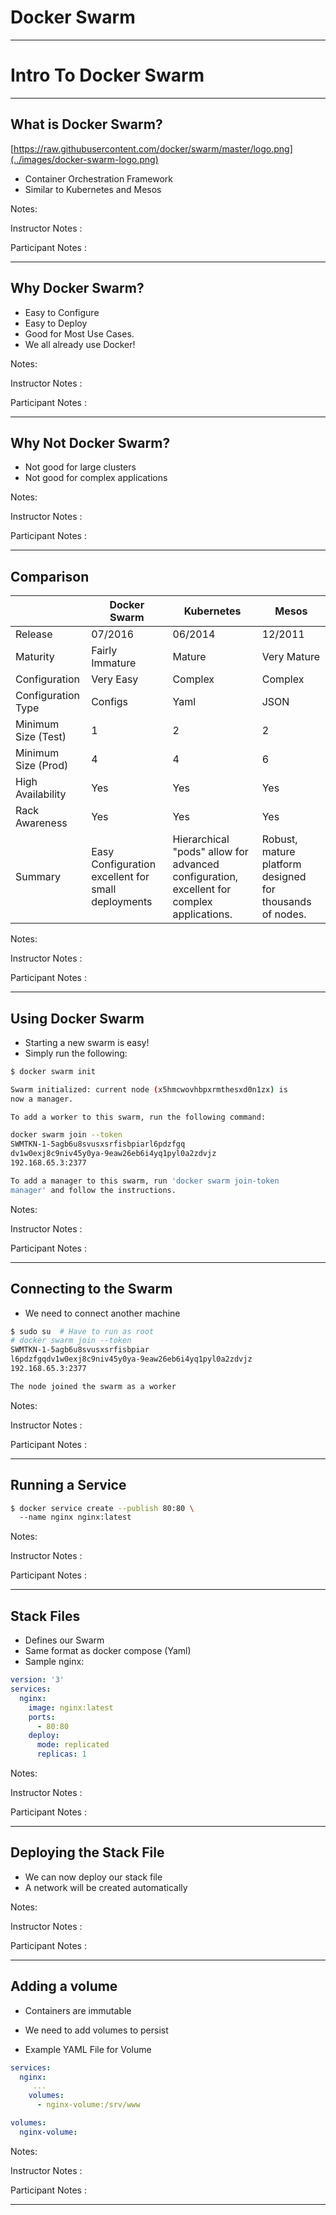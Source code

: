 # Docker Swarm
---

# Intro To Docker Swarm
---

## What is Docker Swarm?

[https://raw.githubusercontent.com/docker/swarm/master/logo.png](../images/docker-swarm-logo.png)

* Container Orchestration Framework
* Similar to Kubernetes and Mesos 

Notes:

Instructor Notes :

Participant Notes :

---

## Why Docker Swarm?

* Easy to Configure
* Easy to Deploy
* Good for Most Use Cases.
* We all already use Docker!

Notes:

Instructor Notes :

Participant Notes :

---


## Why Not Docker Swarm?
 * Not good for large clusters
 * Not good for complex applications



Notes:

Instructor Notes :

Participant Notes :

---


## Comparison

|                     | Docker Swarm                                        | Kubernetes                                                                                 | Mesos                                                     |
|---------------------|-----------------------------------------------------|--------------------------------------------------------------------------------------------|-----------------------------------------------------------|
| Release             | 07/2016                                             | 06/2014                                                                                    | 12/2011                                                   |
| Maturity            | Fairly Immature                                     | Mature                                                                                     | Very Mature                                               |
| Configuration       | Very Easy                                           | Complex                                                                                    | Complex                                                   |
| Configuration Type  | Configs                                             | Yaml                                                                                       | JSON                                                      |
| Minimum Size (Test) | 1                                                   | 2                                                                                          | 2                                                         |
| Minimum Size (Prod) | 4                                                   | 4                                                                                          | 6                                                         |
| High Availability   | Yes                                                 | Yes                                                                                        | Yes                                                       |
| Rack Awareness      | Yes                                                 | Yes                                                                                        | Yes                                                       |
| Summary             | Easy Configuration excellent  for small deployments | Hierarchical "pods" allow for advanced  configuration, excellent for complex applications. | Robust, mature platform designed  for thousands of nodes. |


Notes:

Instructor Notes :

Participant Notes :

---


## Using Docker Swarm
 * Starting a new swarm is easy!
 * Simply run the following:

```bash
$ docker swarm init

Swarm initialized: current node (x5hmcwovhbpxrmthesxd0n1zx) is 
now a manager.

To add a worker to this swarm, run the following command:

docker swarm join --token 
SWMTKN-1-5agb6u8svusxsrfisbpiarl6pdzfgq
dv1w0exj8c9niv45y0ya-9eaw26eb6i4yq1pyl0a2zdvjz 
192.168.65.3:2377

To add a manager to this swarm, run 'docker swarm join-token
manager' and follow the instructions.
```

Notes:

Instructor Notes :

Participant Notes :

---


## Connecting to the Swarm
 * We need to connect another machine

```bash
$ sudo su  # Have to run as root
# docker swarm join --token 
SWMTKN-1-5agb6u8svusxsrfisbpiar
l6pdzfgqdv1w0exj8c9niv45y0ya-9eaw26eb6i4yq1pyl0a2zdvjz 
192.168.65.3:2377

The node joined the swarm as a worker
```

Notes:

Instructor Notes :

Participant Notes :

---


## Running a Service

```bash
$ docker service create --publish 80:80 \ 
  --name nginx nginx:latest

```


Notes:

Instructor Notes :

Participant Notes :

---

## Stack Files

 * Defines our Swarm
 * Same format as docker compose (Yaml)
 * Sample nginx:

```yaml
version: '3'
services:
  nginx:
    image: nginx:latest
    ports:
      - 80:80
    deploy:
      mode: replicated
      replicas: 1
```

Notes:

Instructor Notes :

Participant Notes :

---


## Deploying the Stack File

 * We can now deploy our stack file
 * A network will be created automatically

Notes:

Instructor Notes :

Participant Notes :

---

 
## Adding a volume

  * Containers are immutable
  * We need to add volumes to persist

  * Example YAML File for Volume

```yaml
services:
  nginx:
     ...
    volumes:
      - nginx-volume:/srv/www

volumes:
  nginx-volume:
```


Notes:

Instructor Notes :

Participant Notes :

---


